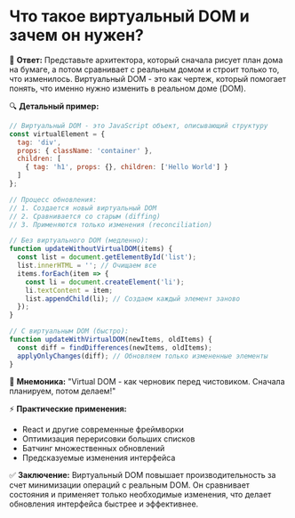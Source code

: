 # Что такое виртуальный DOM и зачем он нужен?

🎯 **Ответ:**
Представьте архитектора, который сначала рисует план дома на бумаге, а потом сравнивает с реальным домом и строит только то, что изменилось. Виртуальный DOM - это как чертеж, который помогает понять, что именно нужно изменить в реальном доме (DOM).

🔍 **Детальный пример:**
```javascript
// Виртуальный DOM - это JavaScript объект, описывающий структуру
const virtualElement = {
  tag: 'div',
  props: { className: 'container' },
  children: [
    { tag: 'h1', props: {}, children: ['Hello World'] }
  ]
};

// Процесс обновления:
// 1. Создается новый виртуальный DOM
// 2. Сравнивается со старым (diffing)
// 3. Применяются только изменения (reconciliation)

// Без виртуального DOM (медленно):
function updateWithoutVirtualDOM(items) {
  const list = document.getElementById('list');
  list.innerHTML = ''; // Очищаем все
  items.forEach(item => {
    const li = document.createElement('li');
    li.textContent = item;
    list.appendChild(li); // Создаем каждый элемент заново
  });
}

// С виртуальным DOM (быстро):
function updateWithVirtualDOM(newItems, oldItems) {
  const diff = findDifferences(newItems, oldItems);
  applyOnlyChanges(diff); // Обновляем только измененные элементы
}
```

🧠 **Мнемоника:**
"Virtual DOM - как черновик перед чистовиком. Сначала планируем, потом делаем!"

⚡ **Практические применения:**
- React и другие современные фреймворки
- Оптимизация перерисовки больших списков
- Батчинг множественных обновлений
- Предсказуемые изменения интерфейса

✅ **Заключение:**
Виртуальный DOM повышает производительность за счет минимизации операций с реальным DOM. Он сравнивает состояния и применяет только необходимые изменения, что делает обновления интерфейса быстрее и эффективнее. 